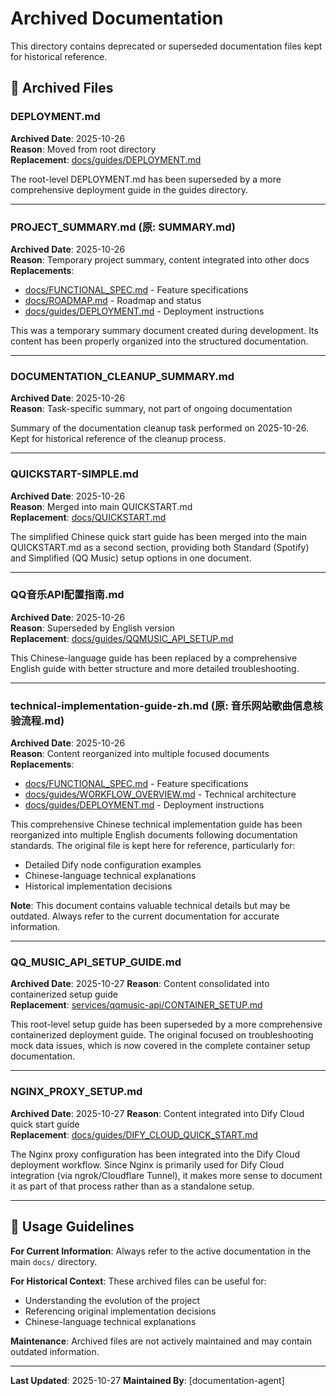 # Archived Documentation

This directory contains deprecated or superseded documentation files kept for historical reference.

## 📁 Archived Files

### DEPLOYMENT.md

**Archived Date**: 2025-10-26  
**Reason**: Moved from root directory  
**Replacement**: [docs/guides/DEPLOYMENT.md](../guides/DEPLOYMENT.md)

The root-level DEPLOYMENT.md has been superseded by a more comprehensive deployment guide in the guides directory.

---

### PROJECT_SUMMARY.md (原: SUMMARY.md)

**Archived Date**: 2025-10-26  
**Reason**: Temporary project summary, content integrated into other docs  
**Replacements**:

- [docs/FUNCTIONAL_SPEC.md](../FUNCTIONAL_SPEC.md) - Feature specifications
- [docs/ROADMAP.md](../ROADMAP.md) - Roadmap and status
- [docs/guides/DEPLOYMENT.md](../guides/DEPLOYMENT.md) - Deployment instructions

This was a temporary summary document created during development. Its content has been properly organized into the structured documentation.

---

### DOCUMENTATION_CLEANUP_SUMMARY.md

**Archived Date**: 2025-10-26  
**Reason**: Task-specific summary, not part of ongoing documentation

Summary of the documentation cleanup task performed on 2025-10-26. Kept for historical reference of the cleanup process.

---

### QUICKSTART-SIMPLE.md

**Archived Date**: 2025-10-26  
**Reason**: Merged into main QUICKSTART.md  
**Replacement**: [docs/QUICKSTART.md](../QUICKSTART.md#simplified-setup-with-qq-music-简化配置)

The simplified Chinese quick start guide has been merged into the main QUICKSTART.md as a second section, providing both Standard (Spotify) and Simplified (QQ Music) setup options in one document.

---

### QQ音乐API配置指南.md

**Archived Date**: 2025-10-26  
**Reason**: Superseded by English version  
**Replacement**: [docs/guides/QQMUSIC_API_SETUP.md](../guides/QQMUSIC_API_SETUP.md)

This Chinese-language guide has been replaced by a comprehensive English guide with better structure and more detailed troubleshooting.

---

### technical-implementation-guide-zh.md (原: 音乐网站歌曲信息核验流程.md)

**Archived Date**: 2025-10-26  
**Reason**: Content reorganized into multiple focused documents  
**Replacements**:

- [docs/FUNCTIONAL_SPEC.md](../FUNCTIONAL_SPEC.md) - Feature specifications
- [docs/guides/WORKFLOW_OVERVIEW.md](../guides/WORKFLOW_OVERVIEW.md) - Technical architecture
- [docs/guides/DEPLOYMENT.md](../guides/DEPLOYMENT.md) - Deployment instructions

This comprehensive Chinese technical implementation guide has been reorganized into multiple English documents following documentation standards. The original file is kept here for reference, particularly for:

- Detailed Dify node configuration examples
- Chinese-language technical explanations
- Historical implementation decisions

**Note**: This document contains valuable technical details but may be outdated. Always refer to the current documentation for accurate information.

---

### QQ_MUSIC_API_SETUP_GUIDE.md

**Archived Date**: 2025-10-27
**Reason**: Content consolidated into containerized setup guide  
**Replacement**: [services/qqmusic-api/CONTAINER_SETUP.md](../../services/qqmusic-api/CONTAINER_SETUP.md)

This root-level setup guide has been superseded by a more comprehensive containerized deployment guide. The original focused on troubleshooting mock data issues, which is now covered in the complete container setup documentation.

---

### NGINX_PROXY_SETUP.md

**Archived Date**: 2025-10-27
**Reason**: Content integrated into Dify Cloud quick start guide  
**Replacement**: [docs/guides/DIFY_CLOUD_QUICK_START.md](../guides/DIFY_CLOUD_QUICK_START.md)

The Nginx proxy configuration has been integrated into the Dify Cloud deployment workflow. Since Nginx is primarily used for Dify Cloud integration (via ngrok/Cloudflare Tunnel), it makes more sense to document it as part of that process rather than as a standalone setup.

---

## 📝 Usage Guidelines

**For Current Information**: Always refer to the active documentation in the main `docs/` directory.

**For Historical Context**: These archived files can be useful for:

- Understanding the evolution of the project
- Referencing original implementation decisions
- Chinese-language technical explanations

**Maintenance**: Archived files are not actively maintained and may contain outdated information.

---

**Last Updated**: 2025-10-27
**Maintained By**: [documentation-agent]
